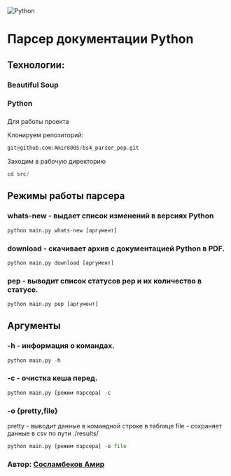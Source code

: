 ![Python](https://img.shields.io/badge/python-%233776AB.svg?style=for-the-badge&logo=python&logoColor=white)


# Парсер документации Python

## Технологии:
### Beautiful Soup
### Python
### 

Для работы проекта 

Клонируем репозиторий:
```python
git@github.com:Amir800S/bs4_parser_pep.git
```
Заходим в рабочую директорию 
```python
cd src/
```
## Режимы работы парсера 
### whats-new - выдает список изменений в версиях Python
```python
python main.py whats-new [аргумент]
```
### download - скачивает архив с документацией Python в PDF.
```python
python main.py download [аргумент]
```
### pep - выводит список статусов pep и их количество в статусе.
```python
python main.py pep [аргумент]
```
## Аргументы 
### -h - информация о командах.
```python
python main.py -h
```
### -c - очистка кеша перед.
```python
python main.py [режим парсера] -c
```
### -o {pretty,file}
pretty - выводит данные в командной строке в таблице
file - сохраняет данные в csv по пути ./results/
```python
python main.py [режим парсера] -o file
```

### Автор: [Сосламбеков Амир](https://github.com/Amir800S)